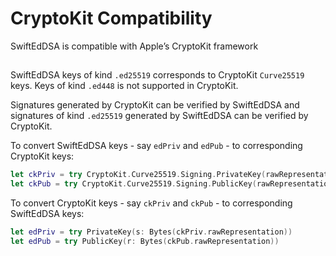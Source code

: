# CryptoKit Compatibility

SwiftEdDSA is compatible with Apple’s CryptoKit framework

## 

SwiftEdDSA keys of kind `.ed25519` corresponds to CryptoKit `Curve25519` keys.
Keys of kind `.ed448` is not supported in CryptoKit.

Signatures generated by CryptoKit can be verified by SwiftEdDSA and 
signatures of kind `.ed25519` generated by SwiftEdDSA can be verified by CryptoKit.

To convert SwiftEdDSA keys - say `edPriv` and `edPub` - to corresponding CryptoKit keys:
```swift
let ckPriv = try CryptoKit.Curve25519.Signing.PrivateKey(rawRepresentation: edPriv.s)
let ckPub = try CryptoKit.Curve25519.Signing.PublicKey(rawRepresentation: edPub.r)
```
To convert CryptoKit keys - say `ckPriv` and `ckPub` - to corresponding SwiftEdDSA keys:
```swift
let edPriv = try PrivateKey(s: Bytes(ckPriv.rawRepresentation))
let edPub = try PublicKey(r: Bytes(ckPub.rawRepresentation))
```
